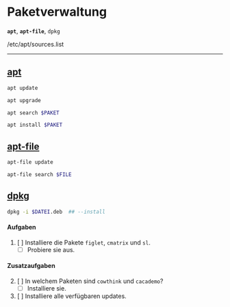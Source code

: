 # Paketverwaltung

**`apt`**, **`apt-file`**, `dpkg`

/etc/apt/sources.list

---

## [apt](https://wiki.ubuntuusers.de/apt/apt/)

```bash
apt update

apt upgrade

apt search $PAKET

apt install $PAKET
```

## [apt-file](https://wiki.ubuntuusers.de/apt-file/)

```bash
apt-file update

apt-file search $FILE
```

## [dpkg](https://wiki.ubuntuusers.de/dpkg/)

```bash
dpkg -i $DATEI.deb  ## --install
```

#### Aufgaben
1. [ ] Installiere die Pakete `figlet`, `cmatrix` und `sl`.
   - [ ] Probiere sie aus.
#### Zusatzaufgaben
2. [ ] In welchem Paketen sind `cowthink` und `cacademo`?
   - [ ] Installiere sie.
3. [ ] Installiere alle verfügbaren updates.
